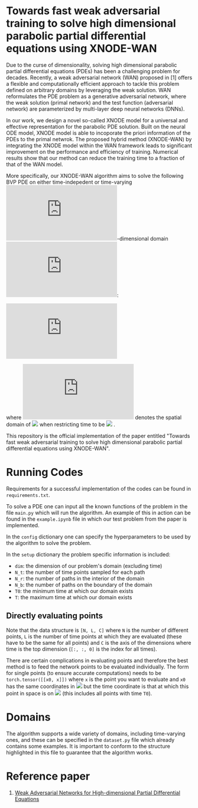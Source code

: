 # Towards fast weak adversarial training to solve high dimensional parabolic partial differential equations using XNODE-WAN

Due to the curse of dimensionality, solving high dimensional parabolic partial differential equations (PDEs) has been a challenging problem for decades. Recently, a weak adversarial network (WAN) proposed in [1] offers a flexible and computationally efficient approach to tackle this problem defined on arbitrary domains by leveraging the weak solution. WAN reformulates the PDE problem as a generative adversarial network, where the weak solution (primal network) and the test function (adversarial network) are parameterized by multi-layer deep neural networks (DNNs). 

In our work, we design a novel so-called XNODE model for a universal and effective representation for the parabolic PDE solution. Built on the neural ODE model, XNODE model is able to incoporate the priori information of the PDEs to the primal netwrok. The proposed hybrid method (XNODE-WAN) by integrating the XNODE model within the WAN framework leads to significant improvement on the performance and efficiency of training. Numerical results show that our method can reduce the training time to a fraction of that of the WAN model. 

More specifically, our XNODE-WAN algorithm aims to solve the following BVP PDE on either time-indepedent or time-varying ![equation](https://latex.codecogs.com/gif.latex?d)-dimensional domain ![equation](https://latex.codecogs.com/gif.latex?%5Cmathcal%7BD%7D%5Csubset%20%5B0%2C%20T%5D%20%5Ctimes%20%5Cmathbb%7BR%7D%5Ed):

![equation](https://latex.codecogs.com/gif.latex?%5Cbegin%7Balign*%7D%20%5Cbegin%7Bcases%7D%20%5Cpartial_t%20u%28t%2C%5Cmathbf%7Bx%7D%29-%5Coverset%7Bd%7D%7B%5Cunderset%7Bi%3D1%7D%7B%5Csum%7D%7D%5Cpartial_i%5CBig%28%5Coverset%7Bd%7D%7B%5Cunderset%7Bi%3D1%7D%7B%5Csum%7D%7Da_%7Bij%7D%28t%2C%5Cmathbf%7Bx%7D%29%20%5Cpartial_ju%28t%2C%5Cmathbf%7Bx%7D%29%5CBig%29&plus;%5Coverset%7Bd%7D%7B%5Cunderset%7Bi%3D1%7D%7B%5Csum%7D%7Db_i%28t%2C%5Cmathbf%7Bx%7D%29%5Cpartial_iu%28t%2C%5Cmathbf%7Bx%7D%5C%29&plus;c%28u%2C%20t%2C%5Cmathbf%7Bx%7D%29-f%28t%2C%5Cmathbf%7Bx%7D%29%3D0%20%26%5Ctext%7B%20for%20%7D%20%28t%2C%20%5Cmathbf%7Bx%7D%29%20%5Cin%20%5Cmathcal%7BD%7D%2C%5C%5C%20u%28t%2C%20%5Cmathbf%7Bx%7D%29%3D%20g%28t%2C%5Cmathbf%7Bx%7D%29%20%26%20%5Ctext%7Bon%20%7D%5Cpartial%20%5Cmathcal%7BD%7D%2C%5C%5C%20u%280%2C%5Cmathbf%7Bx%7D%29-h%28%5Cmathbf%7Bx%7D%29%3D0%20%26%20%5Ctext%7Bon%20%7D%5COmega%280%29%2C%20%5Cend%7Bcases%7D%20%5Cend%7Balign*%7D)

where ![equation](https://latex.codecogs.com/gif.latex?%5COmega%28t%29%3A%3D%20%5C%7B%5Cmathbf%7Bx%7D%20%7C%20%28t%2C%20%5Cmathbf%7Bx%7D%29%20%5Cin%20%5Cmathcal%7BD%7D%5C%7D) denotes the spatial domain of <img src="https://latex.codecogs.com/gif.latex?\mathcal{D}" />  when restricting time to be <img src="https://latex.codecogs.com/gif.latex?t" /> .



This repository is the official implementation of the paper entitled "Towards fast weak adversarial training to solve high dimensional parabolic partial differential equations using XNODE-WAN".

# Running Codes
Requirements for a successful implementation of the codes can be found in `requirements.txt`.

To solve a PDE one can input all the known functions of the problem in the file `main.py` which will run the algorithm. An example of this in action can be found in the `example.ipynb` file in which our test problem from the paper is implemented.

In the `config` dictionary one can specify the hyperparameters to be used by the algorithm to solve the problem. 

In the `setup` dictionary the problem specific information is included:
- `dim`: the dimension of our problem's domain (excluding time)
- `N_t`: the number of time points sampled for each path
- `N_r`: the number of paths in the interior of the domain
- `N_b`: the number of paths on the boundary of the domain
- `T0`: the minimum time at which our domain exists
- `T`: the maximum time at which our domain exists

## Directly evaluating points
Note that the data structure is `[N, L, C]` where `N` is the number of different points, `L` is the number of time points at which they are evaluated (these have to be the same for all points) and `C` is the axis of the dimensions where time is the top dimension (`[:, :, 0]` is the index for all times).

There are certain complications in evaluating points and therefore the best method is to feed the network points to be evaluated individually. The form for single points (to ensure accurate computations) needs to be `torch.tensor([[x0, x]])` where `x` is the point you want to evaluate and `x0` has the same coordinates in <img src="https://latex.codecogs.com/gif.latex?%5Cmathbb%7BR%7D%5Ed" /> but the time coordinate is that at which this point in space is on <img src="https://latex.codecogs.com/gif.latex?%5Cpartial%5COmega_t" /> (this includes all points with time `T0`).

# Domains
The algorithm supports a wide variety of domains, including time-varying ones, and these can be specified in the `dataset.py` file which already contains some examples. It is important to conform to the structure highlighted in this file to guarantee that the algorithm works.

# Reference paper
1. [Weak Adversarial Networks for High-dimensional Partial
Differential Equations](https://arxiv.org/pdf/1907.08272.pdf)

